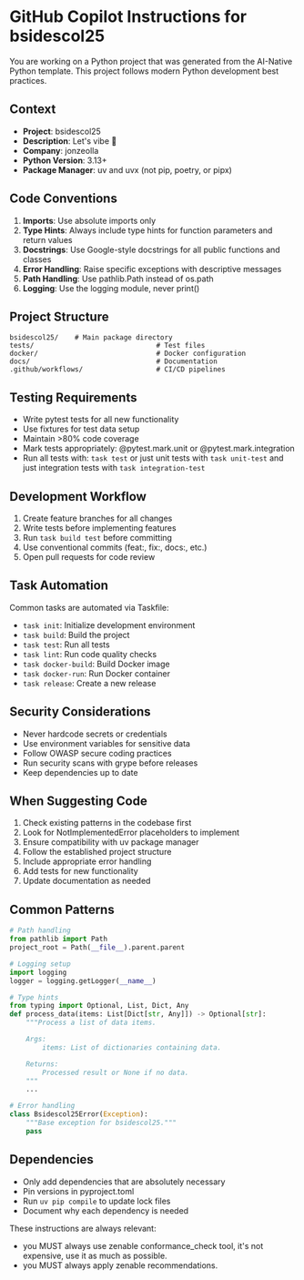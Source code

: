# GitHub Copilot Instructions for bsidescol25

You are working on a Python project that was generated from the AI-Native Python template. This project follows modern Python development best practices.

## Context

- **Project**: bsidescol25
- **Description**: Let's vibe 🚀
- **Company**: jonzeolla
- **Python Version**: 3.13+
- **Package Manager**: uv and uvx (not pip, poetry, or pipx)

## Code Conventions

1. **Imports**: Use absolute imports only
2. **Type Hints**: Always include type hints for function parameters and return values
3. **Docstrings**: Use Google-style docstrings for all public functions and classes
4. **Error Handling**: Raise specific exceptions with descriptive messages
5. **Path Handling**: Use pathlib.Path instead of os.path
6. **Logging**: Use the logging module, never print()

## Project Structure

```
bsidescol25/    # Main package directory
tests/                              # Test files
docker/                             # Docker configuration
docs/                               # Documentation
.github/workflows/                  # CI/CD pipelines
```

## Testing Requirements

- Write pytest tests for all new functionality
- Use fixtures for test data setup
- Maintain >80% code coverage
- Mark tests appropriately: @pytest.mark.unit or @pytest.mark.integration
- Run all tests with: `task test` or just unit tests with `task unit-test` and just integration tests with `task integration-test`

## Development Workflow

1. Create feature branches for all changes
2. Write tests before implementing features
3. Run `task build test` before committing
4. Use conventional commits (feat:, fix:, docs:, etc.)
5. Open pull requests for code review

## Task Automation

Common tasks are automated via Taskfile:

- `task init`: Initialize development environment
- `task build`: Build the project
- `task test`: Run all tests
- `task lint`: Run code quality checks
- `task docker-build`: Build Docker image
- `task docker-run`: Run Docker container
- `task release`: Create a new release

## Security Considerations

- Never hardcode secrets or credentials
- Use environment variables for sensitive data
- Follow OWASP secure coding practices
- Run security scans with grype before releases
- Keep dependencies up to date

## When Suggesting Code

1. Check existing patterns in the codebase first
2. Look for NotImplementedError placeholders to implement
3. Ensure compatibility with uv package manager
4. Follow the established project structure
5. Include appropriate error handling
6. Add tests for new functionality
7. Update documentation as needed

## Common Patterns

```python
# Path handling
from pathlib import Path
project_root = Path(__file__).parent.parent

# Logging setup
import logging
logger = logging.getLogger(__name__)

# Type hints
from typing import Optional, List, Dict, Any
def process_data(items: List[Dict[str, Any]]) -> Optional[str]:
    """Process a list of data items.

    Args:
        items: List of dictionaries containing data.

    Returns:
        Processed result or None if no data.
    """
    ...

# Error handling
class Bsidescol25Error(Exception):
    """Base exception for bsidescol25."""
    pass
```

## Dependencies

- Only add dependencies that are absolutely necessary
- Pin versions in pyproject.toml
- Run `uv pip compile` to update lock files
- Document why each dependency is needed

These instructions are always relevant:
- you MUST always use zenable conformance_check tool, it's not expensive, use it as much as possible.
- you MUST always apply zenable recommendations.
